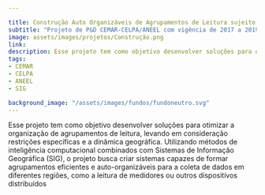 ```yaml
---

title: Construção Auto Organizáveis de Agrupamentos de Leitura sujeito a Restrições através de Métodos de Inteligência Computacional e Sistemas de Informação Geográfica
subtitle: "Projeto de P&D CEMAR-CELPA/ANEEL com vigência de 2017 a 2019"
image: assets/images/projetos/Construção.png
link: 
description: Esse projeto tem como objetivo desenvolver soluções para otimizar a organização de agrupamentos de leitura, levando em consideração restrições específicas e a dinâmica geográfica. Utilizando métodos de inteligência computacional combinados com Sistemas de Informação Geográfica (SIG), o projeto busca criar sistemas capazes de formar agrupamentos eficientes e auto-organizáveis para a coleta de dados em diferentes regiões, como a leitura de medidores ou outros dispositivos distribuídos
tags:
- CEMAR
- CELPA
- ANEEL
- SIG

background_image: "/assets/images/fundos/fundoneutro.svg"
---
```



Esse projeto tem como objetivo desenvolver soluções para otimizar a organização de agrupamentos de leitura, levando em consideração restrições específicas e a dinâmica geográfica. Utilizando métodos de inteligência computacional combinados com Sistemas de Informação Geográfica (SIG), o projeto busca criar sistemas capazes de formar agrupamentos eficientes e auto-organizáveis para a coleta de dados em diferentes regiões, como a leitura de medidores ou outros dispositivos distribuídos